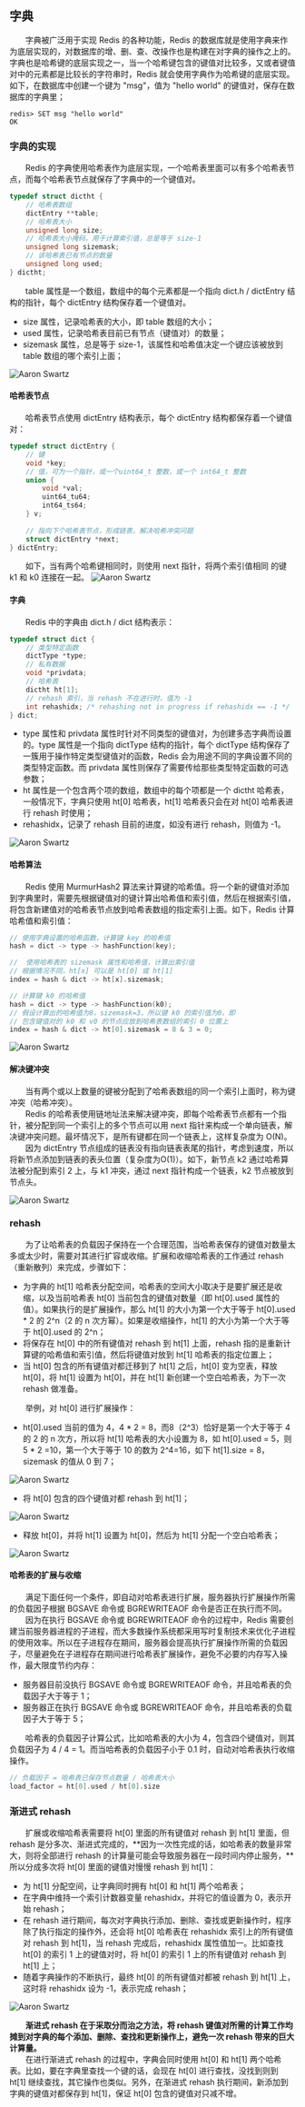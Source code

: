 
## 字典
　　字典被广泛用于实现 Redis 的各种功能，Redis 的数据库就是使用字典来作为底层实现的，对数据库的增、删、查、改操作也是构建在对字典的操作之上的。字典也是哈希键的底层实现之一，当一个哈希键包含的键值对比较多，又或者键值对中的元素都是比较长的字符串时，Redis 就会使用字典作为哈希键的底层实现。如下，在数据库中创建一个键为 "msg"，值为 "hello world" 的键值对，保存在数据库的字典里；

```redis
redis> SET msg "hello world"
OK
```

### 字典的实现
　　Redis 的字典使用哈希表作为底层实现，一个哈希表里面可以有多个哈希表节点，而每个哈希表节点就保存了字典中的一个键值对。
  
```c
typedef struct dictht {
    // 哈希表数组
    dictEntry **table;
    // 哈希表大小
    unsigned long size;
    // 哈希表大小掩码，用于计算索引值，总是等于 size-1
    unsigned long sizemask;
    // 该哈希表已有节点的数量
    unsigned long used;
} dictht;
```

　　table 属性是一个数组，数组中的每个元素都是一个指向 dict.h / dictEntry 结构的指针，每个 dictEntry 结构保存着一个键值对。

- size 属性，记录哈希表的大小，即 table 数组的大小；
- used 属性，记录哈希表目前已有节点（键值对）的数量；
- sizemask 属性，总是等于 size-1，该属性和哈希值决定一个键应该被放到 table 数组的哪个索引上面；
  
![Aaron Swartz](https://raw.githubusercontent.com/martin-1992/redis_notebook/master/chapter_4/chapter_4_p1.png)

#### 哈希表节点
　　哈希表节点使用 dictEntry 结构表示，每个 dictEntry 结构都保存着一个键值对：

```c
typedef struct dictEntry {
    // 键
    void *key;
    // 值，可为一个指针，或一个uint64_t 整数，或一个 int64_t 整数
    union {
        void *val;
        uint64_tu64;
        int64_ts64;
    } v;
    
    // 指向下个哈希表节点，形成链表，解决哈希冲突问题
    struct dictEntry *next;
} dictEntry;
```

　　如下，当有两个哈希键相同时，则使用 next 指针，将两个索引值相同 的键 k1 和 k0 连接在一起。
![Aaron Swartz](https://raw.githubusercontent.com/martin-1992/redis_notebook/master/chapter_4/chapter_4_p2.png)

#### 字典
　　Redis 中的字典由 dict.h / dict 结构表示：

```c
typedef struct dict {
    // 类型特定函数
    dictType *type;
    // 私有数据
    void *privdata;
    // 哈希表
    dictht ht[1];
    // rehash 索引，当 rehash 不在进行时，值为 -1
    int rehashidx; /* rehashing not in progress if rehashidx == -1 */
} dict;
```

- type 属性和 privdata 属性时针对不同类型的键值对，为创建多态字典而设置的。type 属性是一个指向 dictType 结构的指针，每个 dictType 结构保存了一簇用于操作特定类型键值对的函数，Redis 会为用途不同的字典设置不同的类型特定函数。而 privdata 属性则保存了需要传给那些类型特定函数的可选参数；
- ht 属性是一个包含两个项的数组，数组中的每个项都是一个 dictht 哈希表，一般情况下，字典只使用 ht[0] 哈希表，ht[1] 哈希表只会在对 ht[0] 哈希表进行 rehash 时使用；
- rehashidx，记录了 rehash 目前的进度，如没有进行 rehash，则值为 -1。

![Aaron Swartz](https://raw.githubusercontent.com/martin-1992/redis_notebook/master/chapter_4/chapter_4_p3.png)

#### 哈希算法
　　Redis 使用 MurmurHash2 算法来计算键的哈希值。将一个新的键值对添加到字典里时，需要先根据键值对的键计算出哈希值和索引值，然后在根据索引值，将包含新建值对的哈希表节点放到哈希表数组的指定索引上面。如下，Redis 计算哈希值和索引值：

```c
// 使用字典设置的哈希函数，计算键 key 的哈希值
hash = dict -> type -> hashFunction(key);

//  使用哈希表的 sizemask 属性和哈希值，计算出索引值
// 根据情况不同，ht[x] 可以是 ht[0] 或 ht[1]
index = hash & dict -> ht[x].sizemask;

// 计算键 k0 的哈希值
hash = dict -> type -> hashFunction(k0);
// 假设计算出的哈希值为8，sizemask=3，所以键 k0 的索引值为0，即
// 包含键值对的 k0 和 v0 的节点应放到哈希表数组的索引 0 位置上
index = hash & dict -> ht[0].sizemask = 8 & 3 = 0;
```

![Aaron Swartz](https://raw.githubusercontent.com/martin-1992/redis_notebook/master/chapter_4/chapter_4_p4.png)

#### 解决键冲突
　　当有两个或以上数量的键被分配到了哈希表数组的同一个索引上面时，称为键冲突（哈希冲突）。<br />
　　Redis 的哈希表使用链地址法来解决键冲突，即每个哈希表节点都有一个指针，被分配到同一个索引上的多个节点可以用 next 指针来构成一个单向链表，解决键冲突问题。最坏情况下，是所有键都在同一个链表上，这样复杂度为 O(N)。<br />
　　因为 dictEntry 节点组成的链表没有指向链表表尾的指针，考虑到速度，所以将新节点添加到链表的表头位置（复杂度为O(1)）。如下，新节点  k2 通过哈希算法被分配到索引 2 上，与 k1 冲突，通过 next 指针构成一个链表，k2 节点被放到节点头。
  
![Aaron Swartz](https://raw.githubusercontent.com/martin-1992/redis_notebook/master/chapter_4/chapter_4_p5.png)

### rehash
　　为了让哈希表的负载因子保持在一个合理范围，当哈希表保存的键值对数量太多或太少时，需要对其进行扩容或收缩。扩展和收缩哈希表的工作通过 rehash（重新散列）来完成，步骤如下：
- 为字典的 ht[1] 哈希表分配空间，哈希表的空间大小取决于是要扩展还是收缩，以及当前哈希表 ht[0] 当前包含的键值对数量（即 ht[0].used 属性的值）。如果执行的是扩展操作，那么 ht[1] 的大小为第一个大于等于 ht[0].used * 2 的 2^n（2 的 n 次方幂）。如果是收缩操作，ht[1] 的大小为第一个大于等于 ht[0].used 的 2^n；
- 将保存在 ht[0] 中的所有键值对 rehash 到 ht[1] 上面，rehash 指的是重新计算键的哈希值和索引值，然后将键值对放到 ht[1] 哈希表的指定位置上；
- 当 ht[0] 包含的所有键值对都迁移到了 ht[1] 之后，ht[0] 变为空表，释放 ht[0]，将 ht[1] 设置为 ht[0]，并在 ht[1] 新创建一个空白哈希表，为下一次 rehash 做准备。

　　举例，对 ht[0] 进行扩展操作：
- ht[0].used 当前的值为 4，4 * 2 = 8，而8（2^3）恰好是第一个大于等于 4 的 2 的 n 次方，所以将 ht[1] 哈希表的大小设置为 8，如 ht[0].used = 5，则 5 * 2 =10，第一个大于等于 10 的数为 2^4=16，如下 ht[1].size = 8，sizemask 的值从 0 到 7；

![Aaron Swartz](https://raw.githubusercontent.com/martin-1992/redis_notebook/master/chapter_4/chapter_4_p6.png)

- 将 ht[0] 包含的四个键值对都 rehash 到 ht[1]；

![Aaron Swartz](https://raw.githubusercontent.com/martin-1992/redis_notebook/master/chapter_4/chapter_4_p7.png)

- 释放 ht[0]，并将 ht[1] 设置为 ht[0]，然后为 ht[1] 分配一个空白哈希表；

![Aaron Swartz](https://raw.githubusercontent.com/martin-1992/redis_notebook/master/chapter_4/chapter_4_p8.png)

#### 哈希表的扩展与收缩
　　满足下面任何一个条件，即自动对哈希表进行扩展，服务器执行扩展操作所需的负载因子根据  BGSAVE 命令或 BGREWRITEAOF 命令是否正在执行而不同。<br />
　　因为在执行 BGSAVE 命令或 BGREWRITEAOF 命令的过程中，Redis 需要创建当前服务器进程的子进程，而大多数操作系统都采用写时复制技术来优化子进程的使用效率。所以在子进程存在期间，服务器会提高执行扩展操作所需的负载因子，尽量避免在子进程存在期间进行哈希表扩展操作，避免不必要的内存写入操作，最大限度节约内存：
- 服务器目前没执行 BGSAVE 命令或 BGREWRITEAOF 命令，并且哈希表的负载因子大于等于 1；
- 服务器正在执行 BGSAVE 命令或 BGREWRITEAOF 命令，并且哈希表的负载因子大于等于 5；

　　哈希表的负载因子计算公式，比如哈希表的大小为 4，包含四个键值对，则其负载因子为 4 / 4 = 1。而当哈希表的负载因子小于 0.1 时，自动对哈希表执行收缩操作。

```c
// 负载因子 = 哈希表已保存节点数量 / 哈希表大小
load_factor = ht[0].used / ht[0].size
```

### 渐进式 rehash
　　扩展或收缩哈希表需要将 ht[0] 里面的所有键值对 rehash 到 ht[1] 里面，但 rehash 是分多次、渐进式完成的，**因为一次性完成的话，如哈希表的数量非常大，则将全部进行 rehash 的计算量可能会导致服务器在一段时间内停止服务，**所以分成多次将 ht[0] 里面的键值对慢慢 rehash 到 ht[1]：
- 为 ht[1] 分配空间，让字典同时拥有 ht[0] 和 ht[1] 两个哈希表；
- 在字典中维持一个索引计数器变量 rehashidx，并将它的值设置为 0，表示开始 rehash；
- 在 rehash 进行期间，每次对字典执行添加、删除、查找或更新操作时，程序除了执行指定的操作外，还会将 ht[0] 哈希表在 rehashidx 索引上的所有键值对 rehash 到 ht[1]，当 rehash 完成后，rehashidx 属性值加一。比如查找 ht[0] 的索引 1 上的键值对时，将 ht[0] 的索引 1 上的所有键值对 rehash 到 ht[1] 上；
- 随着字典操作的不断执行，最终 ht[0] 的所有键值对都被 rehash 到 ht[1] 上，这时将 rehashidx 设为 -1，表示完成 rehash；
  
![Aaron Swartz](https://raw.githubusercontent.com/martin-1992/redis_notebook/master/chapter_4/chapter_4_p9.png)

　　**渐进式 rehash 在于采取分而治之方法，将 rehash 键值对所需的计算工作均摊到对字典的每个添加、删除、查找和更新操作上，避免一次 rehash 带来的巨大计算量。**<br />
　　在进行渐进式 rehash 的过程中，字典会同时使用 ht[0] 和 ht[1] 两个哈希表。比如，要在字典里查找一个键的话，会现在 ht[0] 进行查找，没找到则到 ht[1] 继续查找，其它操作也类似。另外，在渐进式 rehash 执行期间，新添加到字典的键值对都保存到 ht[1]，保证 ht[0] 包含的键值对只减不增。
